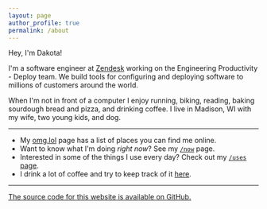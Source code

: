 ```yaml
---
layout: page
author_profile: true
permalink: /about
---
```


Hey, I'm Dakota!

I'm a software engineer at [Zendesk](https://www.zendesk.com) working on the Engineering Productivity - Deploy team.
We build tools for configuring and deploying software to millions of customers around the world.

When I'm not in front of a computer I enjoy running, biking, reading, baking sourdough bread and pizza, and drinking coffee.
I live in Madison, WI with my wife, two young kids, and dog.

---

- My [omg.lol](https://dakota.omg.lol/) page has a list of places you can find me online.
- Want to know what I'm doing _right now_? See my [`/now`](https://dakota.omg.lol/now) page.
- Interested in some of the things I use every day? Check out my [`/uses` page](uses.md).
- I drink a lot of coffee and try to keep track of it [here](coffee.md).


---

[The source code for this
website is available on GitHub.](https://github.com/dcchambers/dcchambers.github.io)
